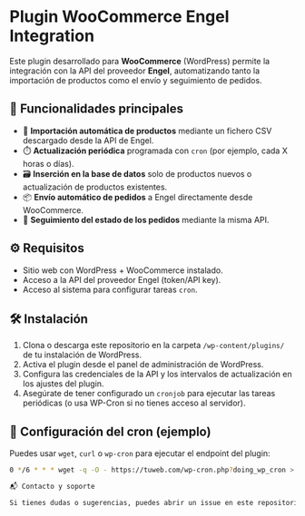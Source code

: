 # Plugin WooCommerce Engel Integration

Este plugin desarrollado para **WooCommerce** (WordPress) permite la integración con la API del proveedor **Engel**, automatizando tanto la importación de productos como el envío y seguimiento de pedidos.

## 🚀 Funcionalidades principales

- 🔄 **Importación automática de productos** mediante un fichero CSV descargado desde la API de Engel.
- ⏱️ **Actualización periódica** programada con `cron` (por ejemplo, cada X horas o días).
- 🗃️ **Inserción en la base de datos** solo de productos nuevos o actualización de productos existentes.
- 📦 **Envío automático de pedidos** a Engel directamente desde WooCommerce.
- 🧭 **Seguimiento del estado de los pedidos** mediante la misma API.

## ⚙️ Requisitos

- Sitio web con WordPress + WooCommerce instalado.
- Acceso a la API del proveedor Engel (token/API key).
- Acceso al sistema para configurar tareas `cron`.

## 🛠️ Instalación

1. Clona o descarga este repositorio en la carpeta `/wp-content/plugins/` de tu instalación de WordPress.
2. Activa el plugin desde el panel de administración de WordPress.
3. Configura las credenciales de la API y los intervalos de actualización en los ajustes del plugin.
4. Asegúrate de tener configurado un `cronjob` para ejecutar las tareas periódicas (o usa WP-Cron si no tienes acceso al servidor).

## 🔧 Configuración del cron (ejemplo)

Puedes usar `wget`, `curl` o `wp-cron` para ejecutar el endpoint del plugin:

```bash
0 */6 * * * wget -q -O - https://tuweb.com/wp-cron.php?doing_wp_cron > /dev/null 2>&1

📬 Contacto y soporte

Si tienes dudas o sugerencias, puedes abrir un issue en este repositorio.
